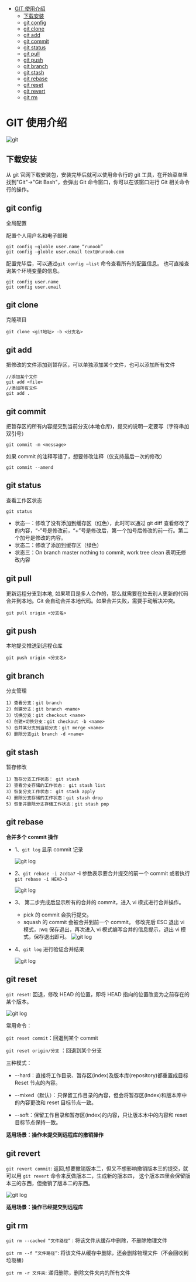 <!-- START doctoc generated TOC please keep comment here to allow auto update -->
<!-- DON'T EDIT THIS SECTION, INSTEAD RE-RUN doctoc TO UPDATE -->

- [GIT 使用介绍](#git-%E4%BD%BF%E7%94%A8%E4%BB%8B%E7%BB%8D)
  - [下载安装](#%E4%B8%8B%E8%BD%BD%E5%AE%89%E8%A3%85)
  - [git config](#git-config)
  - [git clone](#git-clone)
  - [git add](#git-add)
  - [git commit](#git-commit)
  - [git status](#git-status)
  - [git pull](#git-pull)
  - [git push](#git-push)
  - [git branch](#git-branch)
  - [git stash](#git-stash)
  - [git rebase](#git-rebase)
  - [git reset](#git-reset)
  - [git revert](#git-revert)
  - [git rm](#git-rm)

<!-- END doctoc generated TOC please keep comment here to allow auto update -->

# GIT 使用介绍

![git](.//images/git.jpg)

## 下载安装

从 git 官网下载安装包，安装完毕后就可以使用命令行的 git 工具，在开始菜单里找到"Git"->"Git Bash"，会弹出 Git 命令窗口，你可以在该窗口进行 Git 相关命令行的操作。

## git config

全局配置

配置个人用户名和电子邮箱

```git
git config –globle user.name “runoob”
git config –globle user.email text@runoob.com
```

配置完毕后，可以通过`git config –list` 命令查看所有的配置信息。
也可直接查询某个环境变量的信息。

```git
git config user.name
git config user.email
```

## git clone

克隆项目

```git
git clone <git地址> -b <分支名>
```

## git add

把修改的文件添加到暂存区，可以单独添加某个文件，也可以添加所有文件

```git
//添加某个文件
git add <file>
//添加所有文件
git add .
```

## git commit

把暂存区的所有内容提交到当前分支(本地仓库)，提交的说明一定要写（字符串加双引号）

```git
git commit -m <message>
```

如果 commit 的注释写错了，想要修改注释（仅支持最后一次的修改）

```git
git commit --amend
```

## git status

查看工作区状态

```git
git status
```

- 状态一：修改了没有添加到缓存区（红色），此时可以通过 git diff 查看修改了的内容，“-”号是修改前，“+”号是修改后，第一个加号后修改的前一行。第二个加号是修改的内容。
- 状态二：修改了添加到缓存区（绿色）
- 状态三：On branch master nothing to commit, work tree clean 表明无修改内容

## git pull

更新远程分支到本地, 如果项目是多人合作的，那么就需要在拉去别人更新的代码合并到本地。Git 会自动合并本地代码。如果合并失败，需要手动解决冲突。

```git
git pull origin <分支名>
```

## git push

本地提交推送到远程仓库

```git
git push origin <分支名>
```

## git branch

分支管理

```git
1) 查看分支：git branch
2) 创建分支：git branch <name>
3) 切换分支：git checkout <name>
4) 创建+切换分支：git checkout -b <name>
5) 合并某分支到当前分支：git merge <name>
6) 删除分支git branch -d <name>
```

## git stash

暂存修改

```git
1) 暂存分支工作状态： git stash
2) 查看分支存储的工作状态： git stash list
3) 恢复分支工作状态： git stash apply
4) 删除分支存储的工作状态：git stash drop
5) 恢复并删除分支存储工作状态：git stash pop
```

## git rebase

**合并多个 commit 操作**

- 1、`git log` 显示 commit 记录

  ![git log](.//images/rebase/rebase1.png)

- 2、`git rebase -i 2cd1a7` **-i** 参数表示要合并提交的前一个 commit 或者执行 `git rebase -i HEAD~3`

  ![git log](.//images/rebase/rebase2.png)

- 3、 第二步完成后显示所有的合并的 commit，进入 vi 模式进行合并操作。
  - pick 的 commit 会执行提交。
  - squash 的 commit 会被合并到前一个 commit。
    修改完后 ESC 退出 vi 模式，:wq 保存退出，再次进入 vi 模式编写合并的信息提示，退出 vi 模式，保存退出即可。
    ![git log](.//images/rebase/rebase3.png)
- 4、`git log` 进行验证合并结果

  ![git log](.//images/rebase/rebase4.png)

## git reset

`git reset`: 回退，修改 HEAD 的位置，即将 HEAD 指向的位置改变为之前存在的某个版本。

![git log](.//images/reset.jpeg)

常用命令：

`git reset commit`：回退到某个 commit

`git reset origin/分支` ：回退到某个分支

三种模式：

- --hard：直接将工作目录、暂存区(index)及版本库(repository)都重置成目标 Reset 节点的內容。

- --mixed（默认）：只保留工作目录的內容，但会将暂存区(Index)和版本库中的內容更改和 reset 目标节点一致。

- --soft：保留工作目录和暂存区(index)的内容，只让版本木中的内容和 reset 目标节点保持一致。

**适用场景：操作未提交到远程库的撤销操作**

## git revert

`git revert commit`: 返回,想要撤销版本二，但又不想影响撤销版本三的提交，就可以用 `git revert` 命令来反做版本二，生成新的版本四，
这个版本四里会保留版本三的东西，但撤销了版本二的东西。

![git log](.//images/revert.jpeg)

**适用场景：操作已经提交到远程库**

## git rm

`git rm --cached “文件路径”` : 将该文件从缓存中删除，不删除物理文件

`git rm --f “文件路径”`: 将该文件从缓存中删除，还会删除物理文件（不会回收到垃圾桶）

`git rm -r 文件夹`: 递归删除，删除文件夹内的所有文件
